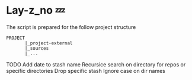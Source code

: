 # Lay-z_no :zzz:



The script is prepared for the follow project structure
```
PROJECT
       |_project-external
       |_sources
       |_...
```

TODO
Add date to stash name
Recursice search on directory for repos or specific directories
Drop specific stash
Ignore case on dir names

